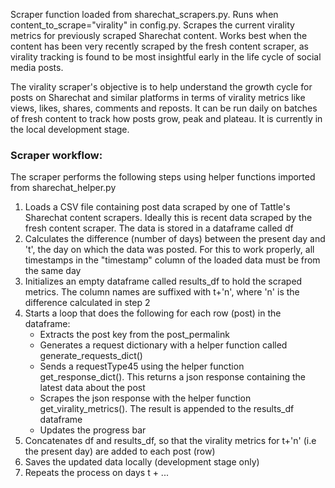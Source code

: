 Scraper function loaded from sharechat_scrapers.py. Runs when content_to_scrape="virality" in config.py. Scrapes the current virality metrics for previously scraped Sharechat content. Works best when the content has been very recently scraped by the fresh content scraper, as virality tracking is found to be most insightful early in the life cycle of social media posts. 

The virality scraper's objective is to help understand the growth cycle for posts on Sharechat and similar platforms in terms of virality metrics like views, likes, shares, comments and reposts. It can be run daily on batches of fresh content to track how posts grow, peak and plateau. It is currently in the local development stage.

### Scraper workflow:

The scraper performs the following steps using helper functions imported from sharechat_helper.py 

1. Loads a CSV file containing post data scraped by one of Tattle's Sharechat content scrapers. Ideally this is recent data scraped by the fresh content scraper. The data is stored in a dataframe called df
2. Calculates the difference (number of days) between the present day and 't', the day on which the data was posted. For this to work properly, all timestamps in the "timestamp" column of the loaded data must be from the same day
3. Initializes an empty dataframe called results_df to hold the scraped metrics. The column names are suffixed with t+'n', where 'n' is the difference calculated in step 2
4. Starts a loop that does the following for each row (post) in the dataframe:
   * Extracts the post key from the post_permalink
   * Generates a request dictionary with a helper function called generate_requests_dict()
   * Sends a requestType45 using the helper function get_response_dict(). This returns a json response containing the latest data about the post
   * Scrapes the json response with the helper function get_virality_metrics(). The result is appended to the results_df dataframe
   * Updates the progress bar 
5.  Concatenates df and results_df, so that the virality metrics for t+'n' (i.e the present day) are added to each post (row)
6. Saves the updated data locally (development stage only)
7. Repeats the process on days t + ...

